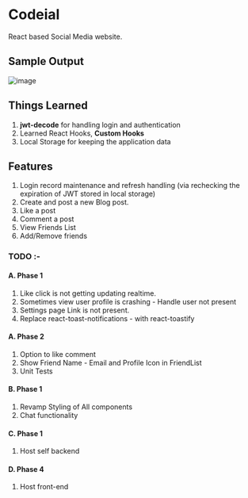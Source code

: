 # Codeial
React based Social Media website.

## Sample Output
![image](https://github.com/msn2106/codeial/assets/56197385/d70a711b-c336-476e-9195-69d8dc50d112)

## Things Learned
1. **jwt-decode** for handling login and authentication
2. Learned React Hooks, **Custom Hooks**
3. Local Storage for keeping the application data

## Features
1. Login record maintenance and refresh handling (via rechecking the expiration of JWT stored in local storage)
2. Create and post a new Blog post.
3. Like a post
4. Comment a post
5. View Friends List
6. Add/Remove friends

### TODO :-
#### A. Phase 1
1. Like click is not getting updating realtime.
2. Sometimes view user profile is crashing - Handle user not present
3. Settings page Link is not present.
4. Replace react-toast-notifications - with react-toastify
#### A. Phase 2
1. Option to like comment
2. Show Friend Name - Email and Profile Icon in FriendList
3. Unit Tests

#### B. Phase 1
1. Revamp Styling of All components
2. Chat functionality

#### C. Phase 1
1. Host self backend

#### D. Phase 4
1. Host front-end
